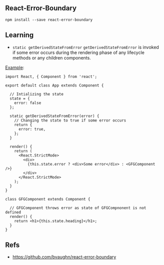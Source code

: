 ## React-Error-Boundary

```
npm install --save react-error-boundary
```

## Learning

- `static getDerivedStateFromError`
  `getDerivedStateFromError` is invoked if some error occurs during the rendering phase of any lifecycle methods or any children components.

[Example](https://www.geeksforgeeks.org/reactjs-getderivedstatefromerror-method/):

```
import React, { Component } from 'react';

export default class App extends Component {

  // Intializing the state
  state = {
    error: false
  };

  static getDerivedStateFromError(error) {
    // Changing the state to true if some error occurs
    return {
      error: true,
    };
  }

  render() {
    return (
      <React.StrictMode>
        <div>
          {this.state.error ? <div>Some error</div> : <GFGComponent />}
        </div>
      </React.StrictMode>
    );
  }
}

class GFGComponent extends Component {

  // GFGComponent throws error as state of GFGCompnonent is not defined
  render() {
    return <h1>{this.state.heading}</h1>;
  }
}
```

## Refs

- https://github.com/bvaughn/react-error-boundary
